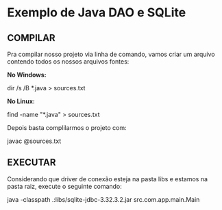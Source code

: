 # Exemplo de Java DAO e SQLite

## COMPILAR

Pra compilar nosso projeto via linha de comando, vamos criar um arquivo contendo todos os nossos arquivos fontes:

**No Windows:**

dir /s /B *.java > sources.txt

**No Linux:**

find -name "*.java" > sources.txt

Depois basta complilarmos o projeto com:

javac @sources.txt

## EXECUTAR

Considerando que driver de conexão esteja na pasta libs e estamos na pasta raiz, execute o seguinte comando:

java -classpath .:libs/sqlite-jdbc-3.32.3.2.jar src.com.app.main.Main
